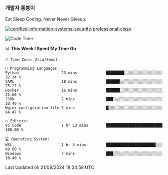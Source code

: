 ### 개발자 통붕이
Eat Sleep Coding.
Never Never Giveup.

[![certified-information-systems-security-professional-cissp](https://user-images.githubusercontent.com/44606727/157613689-acd84ec6-5f8f-4e79-89d9-a8d51f033634.png)](https://www.credly.com/badges/f394a010-85a0-450b-9136-8043af01d71c/public_url)

<!--START_SECTION:waka-->
![Code Time](http://img.shields.io/badge/Code%20Time-3%2C442%20hrs%2014%20mins-blue)

📊 **This Week I Spent My Time On** 

```text
🕑︎ Time Zone: Asia/Seoul

💬 Programming Languages: 
Python                   23 mins             ████████░░░░░░░░░░░░░░░░░   32.34 % 
YAML                     18 mins             ██████░░░░░░░░░░░░░░░░░░░   25.27 % 
Docker                   16 mins             ██████░░░░░░░░░░░░░░░░░░░   22.66 % 
JSON                     7 mins              ███░░░░░░░░░░░░░░░░░░░░░░   10.40 % 
Nginx configuration file 3 mins              █░░░░░░░░░░░░░░░░░░░░░░░░   04.47 % 

🔥 Editors: 
VS Code                  1 hr 13 mins        █████████████████████████   100.00 % 

💻 Operating System: 
WSL                      1 hr 5 mins         ██████████████████████░░░   89.60 % 
Windows                  7 mins              ███░░░░░░░░░░░░░░░░░░░░░░   10.40 % 
```


 Last Updated on 21/09/2024 18:34:58 UTC
<!--END_SECTION:waka-->
